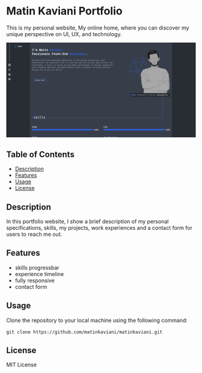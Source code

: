 # Matin Kaviani Portfolio

This is my personal website, My online home, where you can discover my unique perspective on UI, UX, and technology.

![Project Screenshot](https://raw.githubusercontent.com/matinkaviani/matinkaviani/main/public/images/ss.png?token=GHSAT0AAAAAACI4I64HTQZQOATS4ITJYDISZJWFVXQ)

## Table of Contents

- [Description](#description)
- [Features](#features)
- [Usage](#usage)
- [License](#license)

## Description

In this portfolio website, I show a brief description of my personal specifications, skills, my projects, work experiences and a contact form for users to reach me out.

## Features

- skills progressbar
- experience timeline
- fully responsive
- contact form

## Usage

Clone the repository to your local machine using the following command:
```
git clone https://github.com/matinkaviani/matinkaviani.git
```


## License

MIT License
